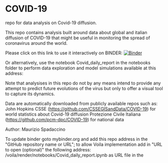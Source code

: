 # COVID-19
repo for data analysis on Covid-19 diffusion.

This repo contains analysis built around data about global and italian diffusion of COVID-19 that might be useful in monitoring the spread of coronavirus around the world.

Please click on this link to use it interactively on BINDER:
[![Binder](https://mybinder.org/badge_logo.svg)](https://mybinder.org/v2/gh/mspadaccino/COVID-19/master?urlpath=%2Fvoila%2Frender%2Fnotebooks%2FCovid_daily_report.ipynb)

Or alternatively, use the notebook Covid_daily_report in the notebooks folder to perform data exploration and model simulations available at this address:


Note that analysises in this repo do not by any means intend to provide any attempt to predict future evolutions of the virus but only to offer a visual tool to capture its dynamics.

Data are automatically downloaded from publicly available repos such as:
John Hopkins CSSE (https://github.com/CSSEGISandData/COVID-19) for world statistics about Covid-19 diffusion
Protezione Civile Italiana (https://github.com/pcm-dpc/COVID-19) for national data

Author:
Maurizio Spadaccino

To update binder goto mybinder.org and add this repo address in the "GitHub repository name or URL";
to allow Voila implementation add in "URL to open (optional)" 
the following address:
/voila/render/notebooks/Covid_daily_report.ipynb as URL file in the 
